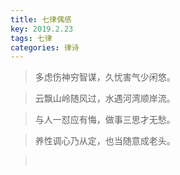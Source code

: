```yaml
---
title: 七律偶感
key: 2019.2.23
tags: 七律
categories: 律诗
---
```


<blockquote class="blockquote-center">多虑伤神穷智谋，久忧害气少闲悠。
</blockquote>
<blockquote class="blockquote-center">云飘山岭随风过，水遇河湾顺岸流。
</blockquote>
<blockquote class="blockquote-center">与人一怼应有悔，做事三思才无愁。
</blockquote>
<blockquote class="blockquote-center">养性调心乃从定，也当随意成老头。
</blockquote>
<blockquote class="blockquote-center"></br>
</blockquote>
